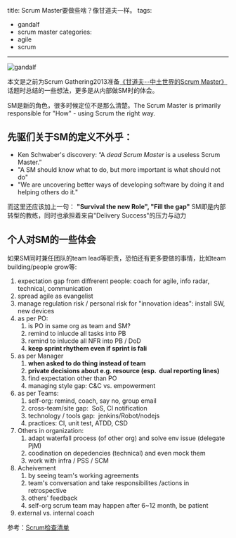 title: Scrum Master要做些啥？像甘道夫一样。
tags:
  - gandalf
  - scrum master
categories:
  - agile
  - scrum
---

![gandalf](http://res.uperform.cn//gandalf-with-laptop.jpg)

本文是之前为Scrum Gathering2013准备[《甘道夫--中土世界的Scrum Master》](https://pan.baidu.com/s/1dDXVX1v)话题时总结的一些想法，更多是从内部做SM时的体会。

SM是新的角色，很多时候定位不是那么清楚。The Scrum Master is primarily responsible for "How" - using Scrum the right way.

<!--more-->
## 先驱们关于SM的定义不外乎：
*   Ken Schwaber's discovery: “A _dead Scrum Master_ is a useless Scrum Master.”
*   "A SM should know what to do, but more important is what should not do"
*   "We are uncovering better ways of developing software by doing it and helping others do it."

而这里还应该加上一句：
**"Survival the new Role", "Fill the gap"**
SM即是内部转型的教练，同时也承担着来自"Delivery Success"的压力与动力

## 个人对SM的一些体会

如果SM同时兼任团队的team lead等职责，恐怕还有更多要做的事情，比如team building/people grow等:

1.  expectation gap from diffrerent people: coach for agile, info radar, technical, communication
2.  spread agile as evangelist
3.  manage regulation risk / personal risk for "innovation ideas": install SW, new devices
4.  as per PO:
    1.  is PO in same org as team and SM?
    2.  remind to inlucde all tasks into PB
    3.  remind to inlucde all NFR into PB / DoD
    4.  **keep sprint rhythem even if sprint is fali**
5.  as per Manager
    1.  **when asked to do thing instead of team**
    2.  **private decisions about e.g. resource (esp.  dual reporting lines)**
    3.  find expectation other than PO
    4.  managing style gap: C&C vs. empowerment
6.  as per Teams:
    1.  self-org: remind, coach, say no, group email
    2.  cross-team/site gap:  SoS, CI notification
    3.  technology / tools gap:  jenkins/Robot/nodejs
    4.  practices: CI, unit test, ATDD, CSD
7.  Others in organization:
    1.  adapt waterfall process (of other org) and solve env issue (delegate PjM)
    2.  coodination on depedencies (technical) and even mock them
    3.  work with infra / PSS / SCM
8.  Acheivement
    1.  by seeing team's working agreements
    2.  team's conversation and take responsibilites /actions in retrospective
    3.  others' feedback
    4.  self-org scrum team may happen after 6~12 month, be patient
9.  external vs. internal coach


参考：[Scrum检查清单](http://jackyshen.com/2014/02/08/scrum-checklist/)

